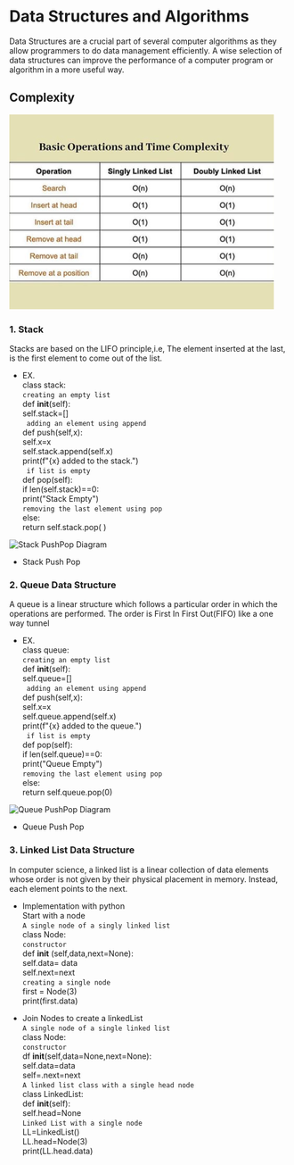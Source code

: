 # Data Structures and Algorithms
Data Structures are a crucial part of several computer algorithms as they allow programmers to do data management efficiently. A wise selection of data structures can improve the performance of a computer program or algorithm in a more useful way. ⁣
## Complexity 
![List Complexity Diagram](list_complexity.png)
### 1. Stack
Stacks are based on the LIFO principle,i.e, The element inserted at the last, is the first element to come out of the list.
- EX.  
class stack:  
```creating an empty list```  
def __init__(self):  
self.stack=[]  
``` adding an element using append```  
def push(self,x):  
self.x=x  
self.stack.append(self.x)  
print(f"{x} added to the stack.")  
``` if list is empty```  
def pop(self):  
if len(self.stack)==0:  
print("Stack Empty")  
```removing the last element using pop```  
else:  
return self.stack.pop( )  

![Stack PushPop Diagram](pushPop.png)

- Stack Push Pop

### 2. Queue Data Structure
A queue is a linear structure which follows a particular order in which the operations are performed. The order is First In First Out(FIFO)
like a one way tunnel
- EX.  
class queue:    
```creating an empty list```  
def __init__(self):  
self.queue=[]  
``` adding an element using append```  
def push(self,x):  
self.x=x  
self.queue.append(self.x)  
print(f"{x} added to the queue.")  
``` if list is empty```  
def pop(self):  
if len(self.queue)==0:  
print("Queue Empty")  
```removing the last element using pop```  
else:  
return self.queue.pop(0)  

![Queue PushPop Diagram](pushPopQueue.png)

- Queue Push Pop

### 3. Linked List Data Structure

In computer science, a linked list is a linear collection of data elements whose order is not given by their physical placement in memory. Instead, each element points to the next.

- Implementation with python  
Start with a node  
``` A single node of a singly linked list ```  
class Node:  
`` constructor ``  
def __init__ (self,data,next=None):  
self.data= data  
self.next=next  
``` creating a single node ```  
first = Node(3)  
print(first.data)  

- Join Nodes to create a linkedList    
``` A single node of a single linked list ```  
class Node:  
`` constructor ``  
df __init__(self,data=None,next=None):  
self.data=data  
self=.next=next  
``` A linked list class with a single head node ```  
class LinkedList:  
def __init__(self):  
self.head=None  
``` Linked List with a single node ```  
LL=LinkedList()  
LL.head=Node(3)  
print(LL.head.data)  

